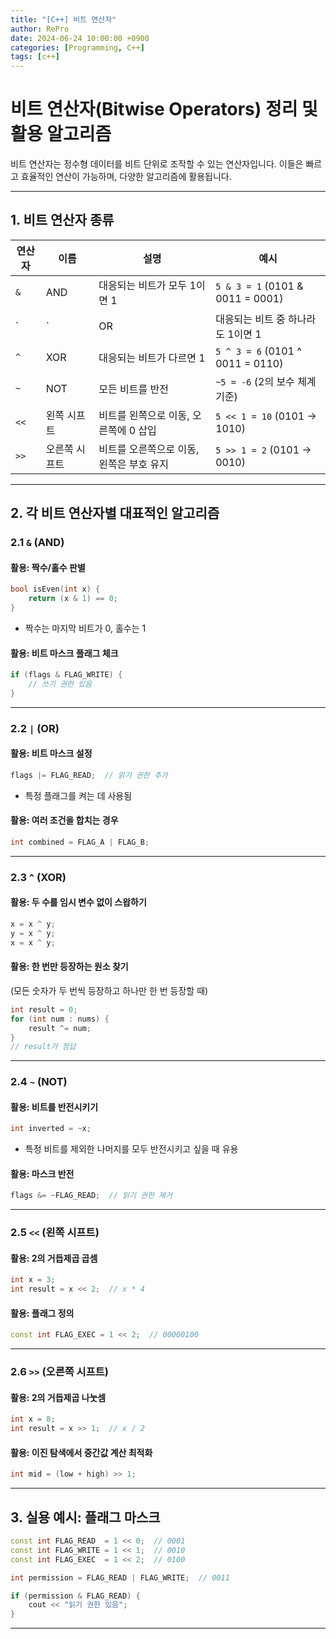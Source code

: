 ```yaml
---
title: "[C++] 비트 연산자"
author: RePro
date: 2024-06-24 10:00:00 +0900
categories: [Programming, C++]
tags: [c++]
---
```


# 비트 연산자(Bitwise Operators) 정리 및 활용 알고리즘

비트 연산자는 정수형 데이터를 비트 단위로 조작할 수 있는 연산자입니다. 이들은 빠르고 효율적인 연산이 가능하며, 다양한 알고리즘에 활용됩니다.

---

## 1. 비트 연산자 종류

| 연산자 | 이름 | 설명 | 예시 |
|--------|------|------|------|
| `&` | AND | 대응되는 비트가 모두 1이면 1 | `5 & 3 = 1` (0101 & 0011 = 0001) |
| `|` | OR | 대응되는 비트 중 하나라도 1이면 1 | `5 | 3 = 7` (0101 | 0011 = 0111) |
| `^` | XOR | 대응되는 비트가 다르면 1 | `5 ^ 3 = 6` (0101 ^ 0011 = 0110) |
| `~` | NOT | 모든 비트를 반전 | `~5 = -6` (2의 보수 체계 기준) |
| `<<` | 왼쪽 시프트 | 비트를 왼쪽으로 이동, 오른쪽에 0 삽입 | `5 << 1 = 10` (0101 → 1010) |
| `>>` | 오른쪽 시프트 | 비트를 오른쪽으로 이동, 왼쪽은 부호 유지 | `5 >> 1 = 2` (0101 → 0010) |

---

## 2. 각 비트 연산자별 대표적인 알고리즘

### 2.1 `&` (AND)
#### 활용: **짝수/홀수 판별**
```cpp
bool isEven(int x) {
    return (x & 1) == 0;
}
```
- 짝수는 마지막 비트가 0, 홀수는 1

#### 활용: **비트 마스크 플래그 체크**
```cpp
if (flags & FLAG_WRITE) {
    // 쓰기 권한 있음
}
```

---

### 2.2 `|` (OR)
#### 활용: **비트 마스크 설정**
```cpp
flags |= FLAG_READ;  // 읽기 권한 추가
```
- 특정 플래그를 켜는 데 사용됨

#### 활용: **여러 조건을 합치는 경우**
```cpp
int combined = FLAG_A | FLAG_B;
```

---

### 2.3 `^` (XOR)
#### 활용: **두 수를 임시 변수 없이 스왑하기**
```cpp
x = x ^ y;
y = x ^ y;
x = x ^ y;
```

#### 활용: **한 번만 등장하는 원소 찾기**
(모든 숫자가 두 번씩 등장하고 하나만 한 번 등장할 때)
```cpp
int result = 0;
for (int num : nums) {
    result ^= num;
}
// result가 정답
```

---

### 2.4 `~` (NOT)
#### 활용: **비트를 반전시키기**
```cpp
int inverted = ~x;
```
- 특정 비트를 제외한 나머지를 모두 반전시키고 싶을 때 유용

#### 활용: **마스크 반전**
```cpp
flags &= ~FLAG_READ;  // 읽기 권한 제거
```

---

### 2.5 `<<` (왼쪽 시프트)
#### 활용: **2의 거듭제곱 곱셈**
```cpp
int x = 3;
int result = x << 2;  // x * 4
```

#### 활용: **플래그 정의**
```cpp
const int FLAG_EXEC = 1 << 2;  // 00000100
```

---

### 2.6 `>>` (오른쪽 시프트)
#### 활용: **2의 거듭제곱 나눗셈**
```cpp
int x = 8;
int result = x >> 1;  // x / 2
```

#### 활용: **이진 탐색에서 중간값 계산 최적화**
```cpp
int mid = (low + high) >> 1;
```

---

## 3. 실용 예시: 플래그 마스크
```cpp
const int FLAG_READ  = 1 << 0;  // 0001
const int FLAG_WRITE = 1 << 1;  // 0010
const int FLAG_EXEC  = 1 << 2;  // 0100

int permission = FLAG_READ | FLAG_WRITE;  // 0011

if (permission & FLAG_READ) {
    cout << "읽기 권한 있음";
}
```

---
